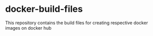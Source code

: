 # docker-build-files
This repository contains the build files for creating respective docker images on docker hub
